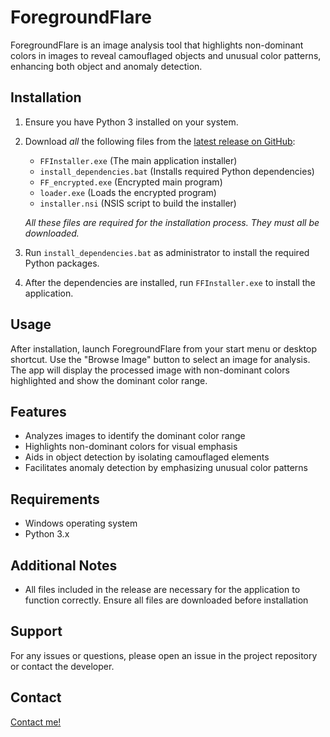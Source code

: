 # ForegroundFlare

ForegroundFlare is an image analysis tool that highlights non-dominant colors in images to reveal camouflaged objects and unusual color patterns, enhancing both object and anomaly detection.

## Installation

1.  Ensure you have Python 3 installed on your system.
2.  Download *all* the following files from the [latest release on GitHub](https://github.com/Tayer007/Foreground-Flare/releases/tag/foregroundflare):

    *   `FFInstaller.exe` (The main application installer)
    *   `install_dependencies.bat` (Installs required Python dependencies)
    *   `FF_encrypted.exe` (Encrypted main program)
    *   `loader.exe` (Loads the encrypted program)
    *   `installer.nsi` (NSIS script to build the installer)

    *All these files are required for the installation process. They must all be downloaded.*

3.  Run `install_dependencies.bat` as administrator to install the required Python packages.
4.  After the dependencies are installed, run `FFInstaller.exe` to install the application.

## Usage

After installation, launch ForegroundFlare from your start menu or desktop shortcut. Use the "Browse Image" button to select an image for analysis. The app will display the processed image with non-dominant colors highlighted and show the dominant color range.

## Features

*   Analyzes images to identify the dominant color range
*   Highlights non-dominant colors for visual emphasis
*   Aids in object detection by isolating camouflaged elements
*   Facilitates anomaly detection by emphasizing unusual color patterns

## Requirements

*   Windows operating system
*   Python 3.x

## Additional Notes

*   All files included in the release are necessary for the application to function correctly. Ensure all files are downloaded before installation

## Support

For any issues or questions, please open an issue in the project repository or contact the developer.

## Contact

[Contact me!](https://fourat.pythonanywhere.com/contact.html)
